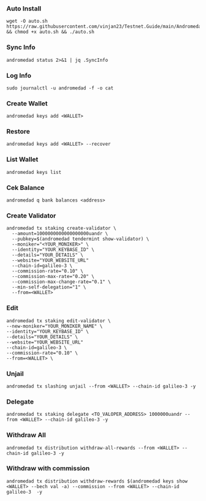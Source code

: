 ### Auto Install
```
wget -O auto.sh https://raw.githubusercontent.com/vinjan23/Testnet.Guide/main/Andromeda/auto.sh && chmod +x auto.sh && ./auto.sh
```
### Sync Info
```
andromedad status 2>&1 | jq .SyncInfo
```
### Log Info
```
sudo journalctl -u andromedad -f -o cat

```
### Create Wallet
```
andromedad keys add <WALLET>
```
### Restore
```
andromedad keys add <WALLET> --recover
```
### List Wallet
```
andromedad keys list
```
### Cek Balance
```
andromedad q bank balances <address>
```

### Create Validator
```
andromedad tx staking create-validator \
  --amount=1000000000000000000uandr \
  --pubkey=$(andromedad tendermint show-validator) \
  --moniker="<YOUR_MONIKER>" \
  --identity="YOUR_KEYBASE_ID" \
  --details="YOUR_DETAILS" \
  --website="YOUR_WEBSITE_URL"
  --chain-id=galileo-3 \
  --commission-rate="0.10" \
  --commission-max-rate="0.20" \
  --commission-max-change-rate="0.1" \
  --min-self-delegation="1" \
  --from=<WALLET>
  ```
  ### Edit 
  ```
andromedad tx staking edit-validator \
--new-moniker="YOUR_MONIKER_NAME" \
--identity="YOUR_KEYBASE_ID" \
--details="YOUR_DETAILS" \
--website="YOUR_WEBSITE_URL"
--chain-id=galileo-3 \
--commission-rate="0.10" \
--from=<WALLET> \
```
### Unjail
```
andromedad tx slashing unjail --from <WALLET> --chain-id galileo-3 -y
```
### Delegate
```
andromedad tx staking delegate <TO_VALOPER_ADDRESS> 1000000uandr --from <WALLET> --chain-id galileo-3 -y
```
### Withdraw All
```
andromedad tx distribution withdraw-all-rewards --from <WALLET> --chain-id galileo-3 -y
```
### Withdraw with commission
```
andromedad tx distribution withdraw-rewards $(andromedad keys show <WALLET> --bech val -a) --commission --from <WALLET> --chain-id galileo-3  -y
```

